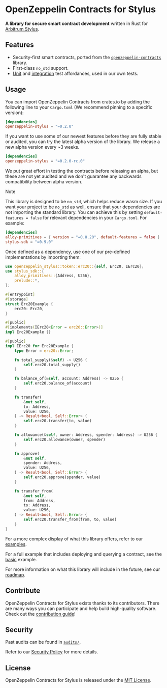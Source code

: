 # OpenZeppelin Contracts for Stylus

**A library for secure smart contract development** written in Rust for
[Arbitrum Stylus](https://docs.arbitrum.io/stylus/gentle-introduction).

## Features

- Security-first smart contracts, ported from the [`openzeppelin-contracts`]
  library.
- First-class `no_std` support.
- [Unit] and [integration] test affordances, used in our own tests.

[`openzeppelin-contracts`]: https://github.com/OpenZeppelin/openzeppelin-contracts
[Unit]: https://github.com/OpenZeppelin/stylus-test-helpers
[integration]: ./lib/e2e/README.md

## Usage

You can import OpenZeppelin Contracts from crates.io by adding the following
line to your `Cargo.toml` (We recommend pinning to a specific version):

```toml
[dependencies]
openzeppelin-stylus = "=0.2.0"
```

If you want to use some of our newest features before they are fully stable or audited, you can try the latest alpha version of the library. We release a new alpha version every ~3 weeks.

```toml
[dependencies]
openzeppelin-stylus = "=0.2.0-rc.0"
```

We put great effort in testing the contracts before releasing an alpha, but these are not yet audited and we don't guarantee any backwards compatibility between alpha version.

> [!NOTE]
> This library is designed to be `no_std`, which helps reduce wasm size. If you want your project to be `no_std` as well, ensure that your dependencies are not importing the standard library.
> You can achieve this by setting `default-features = false` for relevant dependencies in your `Cargo.toml`. For example:
>
> ```toml
> [dependencies]
> alloy-primitives = { version = "=0.8.20", default-features = false }
> stylus-sdk = "=0.9.0"
> ```

Once defined as a dependency, use one of our pre-defined implementations by
importing them:

```rust
use openzeppelin_stylus::token::erc20::{self, Erc20, IErc20};
use stylus_sdk::{
    alloy_primitives::{Address, U256},
    prelude::*,
};

#[entrypoint]
#[storage]
struct Erc20Example {
    erc20: Erc20,
}

#[public]
#[implements(IErc20<Error = erc20::Error>)]
impl Erc20Example {}

#[public]
impl IErc20 for Erc20Example {
    type Error = erc20::Error;

    fn total_supply(&self) -> U256 {
        self.erc20.total_supply()
    }

    fn balance_of(&self, account: Address) -> U256 {
        self.erc20.balance_of(account)
    }

    fn transfer(
        &mut self,
        to: Address,
        value: U256,
    ) -> Result<bool, Self::Error> {
        self.erc20.transfer(to, value)
    }

    fn allowance(&self, owner: Address, spender: Address) -> U256 {
        self.erc20.allowance(owner, spender)
    }

    fn approve(
        &mut self,
        spender: Address,
        value: U256,
    ) -> Result<bool, Self::Error> {
        self.erc20.approve(spender, value)
    }

    fn transfer_from(
        &mut self,
        from: Address,
        to: Address,
        value: U256,
    ) -> Result<bool, Self::Error> {
        self.erc20.transfer_from(from, to, value)
    }
}
```

For a more complex display of what this library offers, refer to our
[examples](./examples).

For a full example that includes deploying and querying a contract, see the
[basic] example.

For more information on what this library will include in the future, see our
[roadmap].

[basic]: ./examples/basic
[roadmap]: https://github.com/orgs/OpenZeppelin/projects/35/views/8

## Contribute

OpenZeppelin Contracts for Stylus exists thanks to its contributors. There are
many ways you can participate and help build high-quality software. Check out
the [contribution guide](CONTRIBUTING.md)!

## Security

Past audits can be found in [`audits/`](./audits).

Refer to our [Security Policy](SECURITY.md) for more details.

## License

OpenZeppelin Contracts for Stylus is released under
the [MIT License](./LICENSE).
